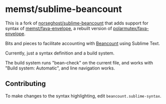 memst/sublime-beancount
=================

This is a fork of [norseghost/sublime-beancount](https://github.com/norseghost/sublime-beancount) that adds support for syntax of [memst/fava-envelope](https://github.com/memst/fava-envelope), a rebuilt version of [polarmutex/fava-envelope](https://github.com/polarmutex/fava-envelope).

Bits and pieces to facilitate accounting with [Beancount](http://furius.ca/beancount/) using Sublime Text.

Currently, just a syntax definition and a build system.

The build system runs "bean-check" on the current file, and  works with "Build system: Automatic", and line navigation works.

## Contributing

To make changes to the syntax highlighting, edit `beancount.sublime-syntax`.
